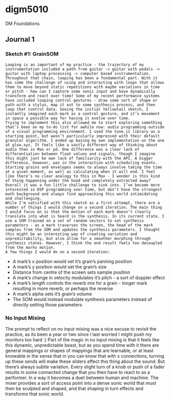 # digm5010
DM Foundations

## Journal 1

### Sketch #1: GrainSOM

	Looping is an important of my practice - the trajectory of my instrumentation included a path from guitar -> guitar with pedals -> guitar with laptop processing -> computer based instrumentation. Throughout that chain, looping has been a fundamental part. With it has come the challenge of using and interacting with loops that allows them to move beyond static repetitions with maybe variations in time or pitch - how can I capture some sonic input and have dynamically transform and react over time? Some of my recent performance systems have included looping control gestures - draw some sort of shape or path with a stylus, map it out to some synthesis process, and then loop that control data. Seeing the initial Yellowtail sketch, I instantly imagined each mark as a control gesture, and it’s movement in space a possible way for having it evolve over time.
	Trying to implement this also allowed me to start exploring something that’s been on my to-do list for awhile now: audio programming outside of a visual programming environment. I used the tone.js library as a starting point, but wasn’t particularly impressed with their default granular algorithm. I ended up basing my own implementation on the one at gloo.xyz. It feels like a vastly different way of thinking about audio than in Max or pd. One difference was a clear lack of differentiation between float values and signals, though I imagine this might just be own lack of familiarity with the API. A bigger difference, however, was in the interaction with scheduling events. Starting grains and envelopes seems to always involve taking the time at a given moment, as well as calculating when it will end. I feel like there’s no clear analogy to this in Max - I wonder is this kind of thing happening under the hood and completely extracted away? Overall it was a fun little challenge to sink into. I’ve become more interested in DSP programming over time, but don’t have the strongest math background and always find approaching this world intimidating and challenging.
	While I’m satisfied with this sketch as a first attempt, there are a number of things I would change on a second iteration. The main thing I would focus on is that the motion of each mark doesn’t clearly translate into what is heard in the synthesis. In its current state, I use a SOM trained on a set of random vectors to set synthesis parameters - as a mark traverses the screen, the head of the mark samples from the SOM and updates the synthesis parameters. I thought this might be an interesting way of creating variation and unpredictability, but also allow for a smoother morphing through synthesis states. However, I think the end result feels too decoupled from the marks motion.
	A few things I would do on a second iteration:
- A mark’s x position would set it’s grain’s panning position
- A mark’s y position would set the grain’s size
- Distance from centre of the screen sets sample position
- A mark’s change in velocity modulates it’s pitch - a sort of doppler effect
- A mark’s length controls the reverb mix for a grain - longer mark resulting in more reverb, or perhaps the reverse
- A mark’s alpha sets it’s grain’s volume
- The SOM would instead modulate synthesis parameters instead of directly setting those parameters

### No Input Mixing

The prompt to reflect on no input mixing was a nice excuse to revisit the practice, as its been a year or two since I last worried I might push my monitors too hard :)
	Part of the magic in no input mixing is that it feels like this dynamic, unpredictable beast, but as you spend time with it there are general mappings or shapes of mappings that are learnable, or at least knowable in the sense that in you can know that with x connections, turning up these sends will make these sliders effect this thing about the sound. But there’s always subtle variation. Every slight turn of a knob or push of a fader results in some connected change that you then have to react to as a performer. In a way it becomes a duet between human and machine. The mixer provides a sort of access point into a dense sonic world that must then be sculpted and shaped, and that shaping in turn effects and transforms that sonic world.


